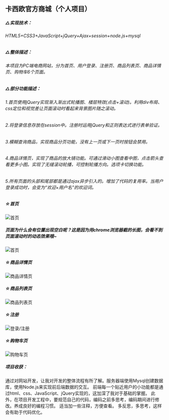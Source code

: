 ## 卡西欧官方商城（个人项目）
##### △实现技术：
###### HTML5+CSS3+JavaScript+jQuery+Ajax+session+node.js+mysql
##### △整体描述：
###### 本项目为PC端电商网站，分为首页、用户登录、注册页、商品列表页、商品详情页、购物车6个页面。
##### △部分功能描述：
######  1.首页使用jQuery实现渐入渐出式轮播图、楼层特效(点击+滚动)。利用div布局、css定位和视觉差让页面滚动时看起来背景图片随之滚动。
######  2.将登录信息存放在session中。注册时运用jQuery和正则表达式进行表单验证。
######  3.模糊查询商品，实现商品分页功能，没有上一页或下一页时按钮会禁用。
######  4.商品详情页，实现了商品的放大镜功能。可通过滑动小图查看中图，点击箭头查看更多小图。实现了无缝滚动轮播，可控制轮播方向。选项卡切换功能。
######  5.所有页面的头部和尾部都是通过ajax异步引入的。增加了代码的复用率。当用户登录成功时，会变为“欢迎+用户名”的欢迎词。

##### ☆首页
![首页](https://github.com/Winona6/ProjectView/blob/master/index.png "首页")

##### 页面为什么会有位置出现空白呢？这是因为用chrome浏览器截的长图，会看不到页面滚动时的动态效果哦~
![首页](https://github.com/Winona6/ProjectView/blob/master/index1.png "首页")
##### ☆商品详情页
![商品详情页](https://github.com/Winona6/ProjectView/blob/master/product_detail.png "商品详情页")
##### ☆商品列表页
![商品列表页](https://github.com/Winona6/ProjectView/blob/master/projects.png "商品列表页")
##### ☆注册
![登录/注册](https://github.com/Winona6/ProjectView/blob/master/register.png "登录/注册")
##### ☆购物车页
![购物车页](https://github.com/Winona6/ProjectView/blob/master/shoppingcart.png "购物车页")

##### 项目收获：
通过对网站开发，让我对开发的整体流程有所了解。服务器端使用Mysql创建数据库，使用Node.js来实现前后端数据的交互。
前端每一个贴近用户的小功能都是通过html、css、JavaScript、jQuery实现的，这加深了我对于基础的掌握。
此外，在项目开发工程中，要规范自己的代码，编码之前多思考，编码期间进行修改。养成良好的编程习惯。
适当加一些注释，方便查看。 多反思，多思考，这样会有助于代码优化。
